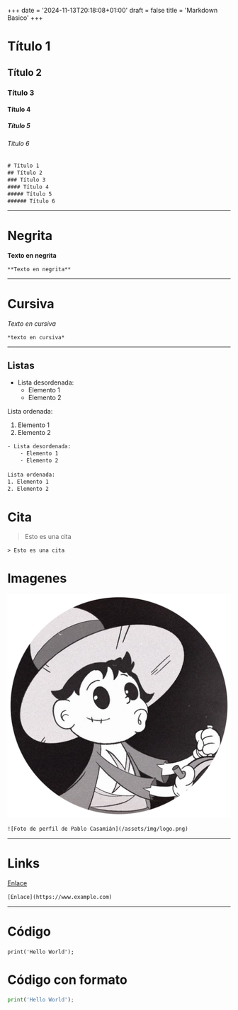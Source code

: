 +++
date = '2024-11-13T20:18:08+01:00'
draft = false
title = 'Markdown Basico'
+++

# Título 1
## Título 2
### Título 3
#### Título 4
##### Título 5
###### Título 6
```
# Título 1
## Título 2
### Título 3
#### Título 4
##### Título 5
###### Título 6
```

---

# Negrita
**Texto en negrita**
```
**Texto en negrita**
```
---

# Cursiva
*Texto en cursiva*
```
*texto en cursiva*
```

---

## Listas
- Lista desordenada:
    - Elemento 1
    - Elemento 2

Lista ordenada:
1. Elemento 1
2. Elemento 2

```
- Lista desordenada:
    - Elemento 1
    - Elemento 2

Lista ordenada:
1. Elemento 1
2. Elemento 2
```

# Cita

> Esto es una cita
```
> Esto es una cita
```

# Imagenes

![Foto de perfil de Pablo Casamián](/assets/img/logo.png)
```
![Foto de perfil de Pablo Casamián](/assets/img/logo.png)
```

--- 

# Links 

[Enlace](https://www.example.com)
```
[Enlace](https://www.example.com)
```
--- 

# Código
`
print('Hello World');
`

# Código con formato

```py
print('Hello World');
```